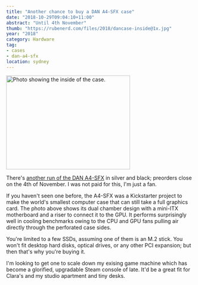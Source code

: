 ```yaml
---
title: "Another chance to buy a DAN A4-SFX case"
date: "2018-10-29T09:04:10+11:00"
abstract: "Until 4th November"
thumb: "https://rubenerd.com/files/2018/dancase-inside@1x.jpg"
year: "2018"
category: Hardware
tag:
- cases
- dan-a4-sfx
location: sydney
---
```

<p><img src="https://rubenerd.com/files/2018/dancase-inside@1x.jpg" srcset="https://rubenerd.com/files/2018/dancase-inside@1x.jpg 1x, https://rubenerd.com/files/2018/dancase-inside@2x.jpg 2x" alt="Photo showing the inside of the case." style="width:332px; height:252px;" /></p>

There's [another run of the DAN A4-SFX] in silver and black; preorders close on the 4th of November. I was not paid for this, I'm just a fan.

If you haven't seen one before, the A4-SFX was a Kickstarter project to make the world's smallest computer case that can still take a full graphics card. The photo above shows its dual chamber design with a mini-ITX motherboard and a riser to connect it to the GPU. It performs surprisingly well in cooling benchmarks owing to the CPU and GPU fans pulling air directly through the perforated case sides. 

You're limited to a few SSDs, assuming one of them is an M.2 stick. You won't fit desktop hard disks, optical drives, or any other PCI expansion; but then that's why you're buying it.

I'm looking to get one to scale down my exising game machine which has become a glorified, upgradable Steam console of late. It'd be a great fit for Clara's and my studio apartment and tiny desks.

[another run of the DAN A4-SFX]: https://www.sfflab.com/products/dan_a4-sfx

